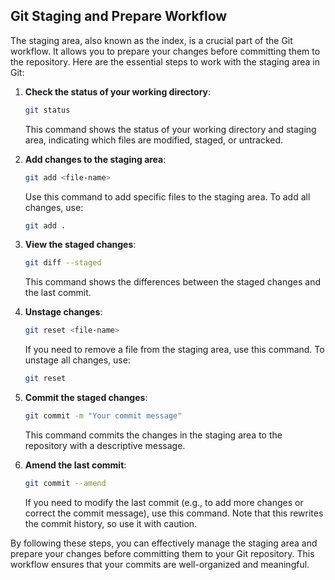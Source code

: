 ## Git Staging and Prepare Workflow

The staging area, also known as the index, is a crucial part of the Git workflow. It allows you to prepare your changes before committing them to the repository. Here are the essential steps to work with the staging area in Git:

1. **Check the status of your working directory**:
    ```sh
    git status
    ```
    This command shows the status of your working directory and staging area, indicating which files are modified, staged, or untracked.

2. **Add changes to the staging area**:
    ```sh
    git add <file-name>
    ```
    Use this command to add specific files to the staging area. To add all changes, use:
    ```sh
    git add .
    ```

3. **View the staged changes**:
    ```sh
    git diff --staged
    ```
    This command shows the differences between the staged changes and the last commit.

4. **Unstage changes**:
    ```sh
    git reset <file-name>
    ```
    If you need to remove a file from the staging area, use this command. To unstage all changes, use:
    ```sh
    git reset
    ```

5. **Commit the staged changes**:
    ```sh
    git commit -m "Your commit message"
    ```
    This command commits the changes in the staging area to the repository with a descriptive message.

6. **Amend the last commit**:
    ```sh
    git commit --amend
    ```
    If you need to modify the last commit (e.g., to add more changes or correct the commit message), use this command. Note that this rewrites the commit history, so use it with caution.

By following these steps, you can effectively manage the staging area and prepare your changes before committing them to your Git repository. This workflow ensures that your commits are well-organized and meaningful.
